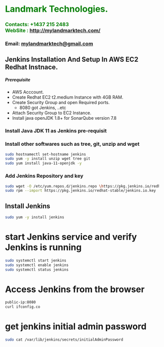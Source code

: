 #  **<span style="color:green">Landmark Technologies.</span>**
### **<span style="color:green">Contacts: +1437 215 2483<br> WebSite : <http://mylandmarktech.com/></span>**
### **Email: mylandmarktech@gmail.com**



## Jenkins Installation And Setup In AWS EC2 Redhat Instnace.
##### Prerequisite
+ AWS Acccount.
+ Create Redhat EC2 t2.medium Instance with 4GB RAM.
+ Create Security Group and open Required ports.
   + 8080 got Jenkins, ..etc
+ Attach Security Group to EC2 Instance.
+ Install java openJDK 1.8+ for SonarQube version 7.8

### Install Java JDK 11 as Jenkins pre-requisit
### Install other softwares such as tree, git, unzip and wget

``` sh
sudo hostnamectl set-hostname jenkins
sudo yum -y install unzip wget tree git
sudo yum install java-11-openjdk -y
```

###  Add Jenkins Repository and key

```sh
sudo wget -O /etc/yum.repos.d/jenkins.repo \https://pkg.jenkins.io/redhat-stable/jenkins.repo
sudo rpm --import https://pkg.jenkins.io/redhat-stable/jenkins.io.key
```

## Install Jenkins

```sh
sudo yum -y install jenkins
```

# start Jenkins  service and verify Jenkins is running

```sh
sudo systemctl start jenkins
sudo systemctl enable jenkins
sudo systemctl status jenkins
```

# Access Jenkins from the browser

```sh
public-ip:8080
curl ifconfig.co 
```

# get jenkins initial admin password

```sh
sudo cat /var/lib/jenkins/secrets/initialAdminPassword
```


